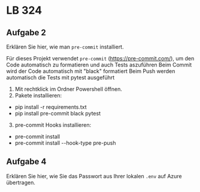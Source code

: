 # LB 324

## Aufgabe 2
Erklären Sie hier, wie man `pre-commit` installiert.

Für dieses Projekt verwendet `pre-commit` (https://pre-commit.com/), um den Code automatisch zu formatieren und auch Tests aszuführen
Beim Commit wird der Code automatisch mit "black" formatiert
Beim Push werden automatisch die Tests mit pytest ausgeführt

1. Mit rechtklick im Ordner Powershell öffnen.
2. Pakete installieren:
- pip install -r requirements.txt
- pip install pre-commit black pytest
3. pre-commit Hooks installieren:
- pre-commit install
- pre-commit install --hook-type pre-push


## Aufgabe 4
Erklären Sie hier, wie Sie das Passwort aus Ihrer lokalen `.env` auf Azure übertragen.
